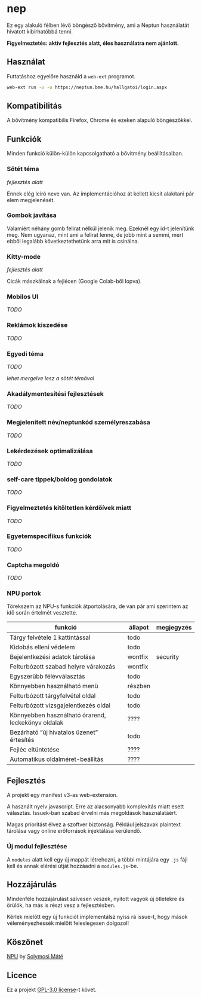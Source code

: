 # nep

Ez egy alakuló félben lévő böngésző bővítmény, ami a Neptun használatát hivatott kibírhatóbbá tenni.

**Figyelmeztetés: aktív fejlesztés alatt, éles használatra nem ajánlott.**

## Használat

Futtatáshoz egyelőre használd a `web-ext` programot.

```bash
web-ext run -v -u https://neptun.bme.hu/hallgatoi/login.aspx
```

## Kompatibilitás

A bővítmény kompatibilis Firefox, Chrome és ezeken alapuló böngészőkkel.

## Funkciók

Minden funkció külön-külön kapcsolgatható a bővítmény beállításaiban.

### Sötét téma

*fejlesztés alatt*

Ennek elég leíró neve van. Az implementációhoz át kellett kicsit alakítani pár elem megjelenését.

### Gombok javítása

Valamiért néhány gomb felirat nélkül jelenik meg. Ezeknél egy id-t jelenítünk meg. Nem ugyanaz, mint ami a felirat lenne, de jobb mint a semmi, mert ebből legalább következtethetünk arra mit is csinálna.

### Kitty-mode

*fejlesztés alatt*

Cicák mászkálnak a fejlécen (Google Colab-ből lopva).

### Mobilos UI

*TODO*

### Reklámok kiszedése

*TODO*

### Egyedi téma

*TODO*

*lehet mergelve lesz a sötét témával*

### Akadálymentesítési fejlesztések

*TODO*

### Megjelenített név/neptunkód személyreszabása

*TODO*

### Lekérdezések optimalizálása

*TODO*

### self-care tippek/boldog gondolatok

*TODO*

### Figyelmeztetés kitöltetlen kérdőívek miatt

*TODO*

### Egyetemspecifikus funkciók

*TODO*

### Captcha megoldó

*TODO*

### NPU portok

Törekszem az NPU-s funkciók átportolására, de van pár ami szerintem az idő során értelmét vesztette.

| funkció                                            | állapot | megjegyzés |
| -------------------------------------------------- | ------- | ---------- |
| Tárgy felvétele 1 kattintással                     | todo    |            |
| Kidobás elleni védelem                             | todo    |            |
| Bejelentkezési adatok tárolása                     | wontfix | security   |
| Felturbózott szabad helyre várakozás               | wontfix |            |
| Egyszerűbb félévválasztás                          | todo    |            |
| Könnyebben használható menü                        | részben |            |
| Felturbózott tárgyfelvétel oldal                   | todo    |            |
| Felturbózott vizsgajelentkezés oldal               | todo    |            |
| Könnyebben használható órarend, leckekönyv oldalak | ????    |            |
| Bezárható “új hivatalos üzenet” értesítés          | todo    |            |
| Fejléc eltüntetése                                 | ????    |            |
| Automatikus oldalméret-beállítás                   | ????    |            |
## Fejlesztés

A projekt egy manifest v3-as web-extension.

A használt nyelv javascript. Erre az alacsonyabb komplexitás miatt esett választás. Issuek-ban szabad érvelni más megoldások használatáért.

Magas prioritást élvez a szoftver biztonság. Például jelszavak plaintext tárolása vagy online erőforrások injektálása kerülendő.

### Új modul fejlesztése

A `modules` alatt kell egy új mappát létrehozni, a többi mintájára egy `.js` fájl kell és annak elérési útját hozzáadni a `modules.js`-be.

## Hozzájárulás

Mindenféle hozzájárulást szívesen veszek, nyitott vagyok új ötletekre és örülök, ha más is részt vesz a fejlesztésben.

Kérlek mielőtt egy új funkciót implementálsz nyiss rá issue-t, hogy mások véleményezhessék mielőtt feleslegesen dolgozol!

## Köszönet

[NPU](https://github.com/solymosi/npu) by [Solymosi Máté](https://github.com/solymosi)

## Licence

Ez a projekt [GPL-3.0 license](https://www.gnu.org/licenses/gpl-3.0.html)-t követ.
